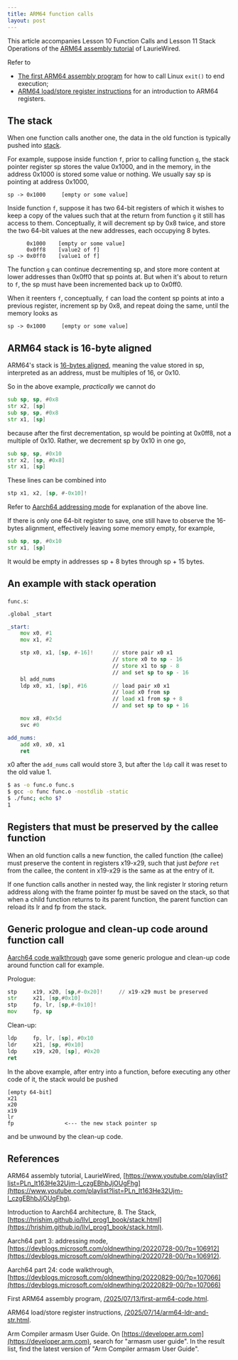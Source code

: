 ```yaml
---
title: ARM64 function calls
layout: post
---
```


This article accompanies Lesson 10 Function Calls and Lesson 11 Stack Operations of the [ARM64 assembly tutorial](https://www.youtube.com/playlist?list=PLn_It163He32Ujm-l_czgEBhbJjOUgFhg) of LaurieWired.

Refer to

* [The first ARM64 assembly program](/2025/07/13/first-arm64-code.html) for how to call Linux `exit()` to end execution;
* [ARM64 load/store register instructions](/2025/07/14/arm64-ldr-and-str.html) for an introduction to ARM64 registers.

## The stack
When one function calls another one, the data in the old function is typically pushed into [stack](https://en.wikipedia.org/wiki/Stack_(abstract_data_type)).

For example, suppose inside function `f`, prior to calling function `g`, the stack pointer register sp stores the value 0x1000, and in the memory, in the address 0x1000 is stored some value or nothing. We usually say sp is pointing at address 0x1000,

```
sp -> 0x1000     [empty or some value]
```

Inside function `f`, suppose it has two 64-bit registers of which it wishes to keep a copy of the values such that at the return from function `g` it still has access to them. Conceptually, it will decrement sp by 0x8 twice, and store the two 64-bit values at the new addresses, each occupying 8 bytes.

```
      0x1000    [empty or some value]
      0x0ff8    [value2 of f]
sp -> 0x0ff0    [value1 of f]
```

The function `g` can continue decrementing sp, and store more content at lower addresses than 0x0ff0 that sp points at. But when it's about to return to `f`, the sp must have been incremented back up to 0x0ff0.

When it reenters `f`, conceptually, `f` can load the content sp points at into a previous register, increment sp by 0x8, and repeat doing the same, until the memory looks as

```
sp -> 0x1000     [empty or some value]
```

## ARM64 stack is 16-byte aligned
ARM64's stack is [16-bytes aligned](https://hrishim.github.io/llvl_prog1_book/stack.html), meaning the value stored in sp, interpreted as an address, must be multiples of 16, or 0x10.

So in the above example, _practically_ we cannot do

```asm
sub sp, sp, #0x8
str x2, [sp]
sub sp, sp, #0x8
str x1, [sp]
```

because after the first decrementation, sp would be pointing at 0x0ff8, not a multiple of 0x10. Rather, we decrement sp by 0x10 in one go,

```asm
sub sp, sp, #0x10
str x2, [sp, #0x8]
str x1, [sp]
```

These lines can be combined into

```asm
stp x1, x2, [sp, #-0x10]!
```

Refer to [Aarch64 addressing mode](https://devblogs.microsoft.com/oldnewthing/20220728-00/?p=106912) for explanation of the above line.

If there is only one 64-bit register to save, one still have to observe the 16-bytes alignment, effectively leaving some memory empty, for example,

```asm
sub sp, sp, #0x10
str x1, [sp]
```

It would be empty in addresses sp + 8 bytes through sp + 15 bytes.


## An example with stack operation
`func.s`:

```asm
.global _start

_start:
    mov x0, #1
    mov x1, #2

    stp x0, x1, [sp, #-16]!      // store pair x0 x1
                                 // store x0 to sp - 16
                                 // store x1 to sp - 8
                                 // and set sp to sp - 16
    bl add_nums
    ldp x0, x1, [sp], #16        // load pair x0 x1
                                 // load x0 from sp
                                 // load x1 from sp + 8
                                 // and set sp to sp + 16

    mov x8, #0x5d
    svc #0

add_nums:
    add x0, x0, x1
    ret
```

x0 after the `add_nums` call would store 3, but after the `ldp` call it was reset to the old value 1.

```sh
$ as -o func.o func.s
$ gcc -o func func.o -nostdlib -static
$ ./func; echo $?
1
```

## Registers that must be preserved by the callee function
When an old function calls a new function, the called function (the callee) must preserve the content in registers x19-x29, such that just _before_ `ret` from the callee, the content in x19-x29 is the same as at the entry of it.

If one function calls another in nested way, the link register lr storing return address along with the frame pointer fp must be saved on the stack, so that when a child function returns to its parent function, the parent function can reload its lr and fp from the stack.

## Generic prologue and clean-up code around function call
[Aarch64 code walkthrough](https://devblogs.microsoft.com/oldnewthing/20220829-00/?p=107066) gave some generic prologue and clean-up code around function call for example.

Prologue:

```asm
stp     x19, x20, [sp,#-0x20]!     // x19-x29 must be preserved
str     x21, [sp,#0x10]
stp     fp, lr, [sp,#-0x10]!
mov     fp, sp
```

Clean-up:

```asm
ldp     fp, lr, [sp], #0x10
ldr     x21, [sp, #0x10]
ldp     x19, x20, [sp], #0x20
ret
```

In the above example, after entry into a function, before executing any other code of it, the stack would be pushed

```
[empty 64-bit]
x21
x20
x19
lr
fp                <--- the new stack pointer sp
```

and be unwound by the clean-up code.

## References
ARM64 assembly tutorial, LaurieWired, [https://www.youtube.com/playlist?list=PLn_It163He32Ujm-l_czgEBhbJjOUgFhg](https://www.youtube.com/playlist?list=PLn_It163He32Ujm-l_czgEBhbJjOUgFhg).

Introduction to Aarch64 architecture, 8. The Stack, [https://hrishim.github.io/llvl_prog1_book/stack.html](https://hrishim.github.io/llvl_prog1_book/stack.html).

Aarch64 part 3: addressing mode, [https://devblogs.microsoft.com/oldnewthing/20220728-00/?p=106912](https://devblogs.microsoft.com/oldnewthing/20220728-00/?p=106912).

Aarch64 part 24: code walkthrough, [https://devblogs.microsoft.com/oldnewthing/20220829-00/?p=107066](https://devblogs.microsoft.com/oldnewthing/20220829-00/?p=107066)

First ARM64 assembly program, [/2025/07/13/first-arm64-code.html](/2025/07/13/first-arm64-code.html).

ARM64 load/store register instructions, [/2025/07/14/arm64-ldr-and-str.html](/2025/07/14/arm64-ldr-and-str.html).

Arm Compiler armasm User Guide. On [https://developer.arm.com](https://developer.arm.com), search for "armasm user guide". In the result list, find the latest version of "Arm Compiler armasm User Guide".
